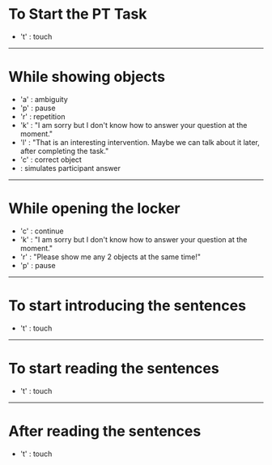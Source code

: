 # To Start the PT Task
- 't'   : touch

---

# While showing objects
- 'a'   : ambiguity
- 'p'   : pause
- 'r'   : repetition
- 'k'   : "I am sorry but I don't know how to answer your question at the moment."
- 'l'   : "That is an interesting intervention. Maybe we can talk about it later, after completing the task."
- 'c'   : correct object
- <number>  : simulates participant answer

---

# While opening the locker
- 'c'   : continue
- 'k'   : "I am sorry but I don't know how to answer your question at the moment."
- 'r'   : "Please show me any 2 objects at the same time!"
- 'p'   : pause

---

# To start introducing the sentences
- 't'   : touch

---

# To start reading the sentences
- 't'   : touch

---

# After reading the sentences
- 't'   : touch